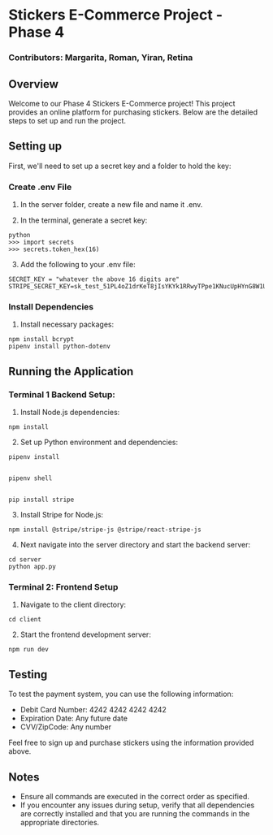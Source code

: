 # Stickers E-Commerce Project - Phase 4
### Contributors: Margarita, Roman, Yiran, Retina


## Overview
Welcome to our Phase 4 Stickers E-Commerce project! This project provides an online platform for purchasing stickers. Below are the detailed steps to set up and run the project.


## Setting up
First, we'll need to set up a secret key and a folder to hold the key:


### Create .env File
1. In the server folder, create a new file and name it .env.


2. In the terminal, generate a secret key:
```
python
>>> import secrets
>>> secrets.token_hex(16)
```
3. Add the following to your .env file:
```
SECRET_KEY = "whatever the above 16 digits are"
STRIPE_SECRET_KEY=sk_test_51PL4oZ1drKeT8jIsYKYk1RRwyTPpe1KNucUpHYnG8W1UiGjYG8r5Df8rcf94RvjCLJ6P8VZNE0D6y7shQOvFPKOx00WkDTcpNQ
```
### Install Dependencies
1. Install necessary packages:
```
npm install bcrypt
pipenv install python-dotenv
```


## Running the Application


### Terminal 1 Backend Setup:


1. Install Node.js dependencies:
```
npm install
```
2. Set up Python environment and dependencies:
```
pipenv install


pipenv shell


pip install stripe
```


3. Install Stripe for Node.js:
```
npm install @stripe/stripe-js @stripe/react-stripe-js
```
4. Next navigate into the server directory and start the backend server:
```
cd server
python app.py
```
### Terminal 2: Frontend Setup


1. Navigate to the client directory:
```
cd client
```
2. Start the frontend development server:
```
npm run dev
```
## Testing
To test the payment system, you can use the following information:


+ Debit Card Number: 4242 4242 4242 4242
+ Expiration Date: Any future date
+ CVV/ZipCode: Any number


Feel free to sign up and purchase stickers using the information provided above.
## Notes
+ Ensure all commands are executed in the correct order as specified.
+ If you encounter any issues during setup, verify that all dependencies are correctly installed and that you are running the commands in the appropriate directories.
